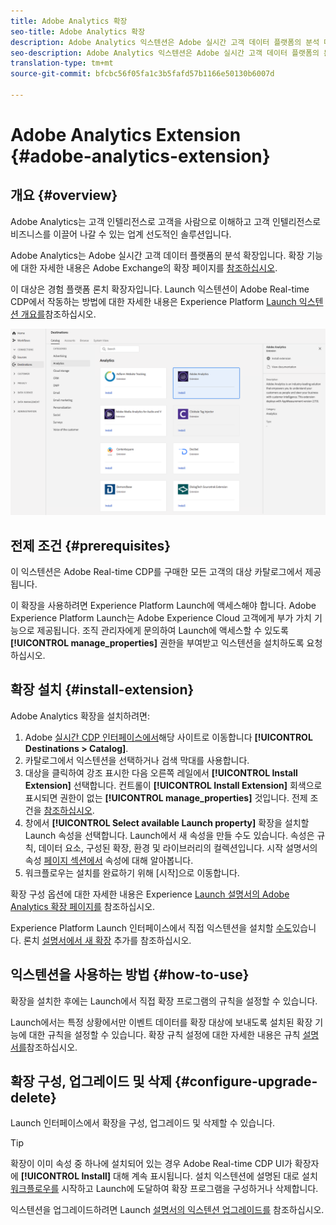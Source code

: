```yaml
---
title: Adobe Analytics 확장
seo-title: Adobe Analytics 확장
description: Adobe Analytics 익스텐션은 Adobe 실시간 고객 데이터 플랫폼의 분석 대상입니다. 확장 기능에 대한 자세한 내용은 Adobe Exchange의 확장 페이지를 참조하십시오.
seo-description: Adobe Analytics 익스텐션은 Adobe 실시간 고객 데이터 플랫폼의 분석 대상입니다. 확장 기능에 대한 자세한 내용은 Adobe Exchange의 확장 페이지를 참조하십시오.
translation-type: tm+mt
source-git-commit: bfcbc56f05fa1c3b5fafd57b1166e50130b6007d

---
```



# Adobe Analytics Extension {#adobe-analytics-extension}

## 개요 {#overview}

Adobe Analytics는 고객 인텔리전스로 고객을 사람으로 이해하고 고객 인텔리전스로 비즈니스를 이끌어 나갈 수 있는 업계 선도적인 솔루션입니다.

Adobe Analytics는 Adobe 실시간 고객 데이터 플랫폼의 분석 확장입니다. 확장 기능에 대한 자세한 내용은 Adobe Exchange의 확장 페이지를 [참조하십시오](https://exchange.adobe.com/experiencecloud.details.100156.html).

이 대상은 경험 플랫폼 론치 확장자입니다. Launch 익스텐션이 Adobe Real-time CDP에서 작동하는 방법에 대한 자세한 내용은 Experience Platform [Launch 익스텐션 개요를](/help/rtcdp/destinations/experience-platform-launch-extensions.md)참조하십시오.

![Adobe Analytics 확장](/help/rtcdp/destinations/assets/adobe-analytics-extension.png)

## 전제 조건 {#prerequisites}

이 익스텐션은 Adobe Real-time CDP를 구매한 모든 고객의 대상 카탈로그에서 제공됩니다.

이 확장을 사용하려면 Experience Platform Launch에 액세스해야 합니다. Adobe Experience Platform Launch는 Adobe Experience Cloud 고객에게 부가 가치 기능으로 제공됩니다. 조직 관리자에게 문의하여 Launch에 액세스할 수 있도록 **[!UICONTROL manage_properties]** 권한을 부여받고 익스텐션을 설치하도록 요청하십시오.

## 확장 설치 {#install-extension}

Adobe Analytics 확장을 설치하려면:

1. Adobe [실시간 CDP 인터페이스에서](http://platform.adobe.com/)해당 사이트로 이동합니다 **[!UICONTROL Destinations > Catalog]**.
2. 카탈로그에서 익스텐션을 선택하거나 검색 막대를 사용합니다.
3. 대상을 클릭하여 강조 표시한 다음 오른쪽 레일에서 **[!UICONTROL Install Extension]** 선택합니다. 컨트롤이 **[!UICONTROL Install Extension]** 회색으로 표시되면 권한이 없는 **[!UICONTROL manage_properties]** 것입니다. 전제 조건을 [참조하십시오](#prerequisites).
4. 창에서 **[!UICONTROL Select available Launch property]** 확장을 설치할 Launch 속성을 선택합니다. Launch에서 새 속성을 만들 수도 있습니다. 속성은 규칙, 데이터 요소, 구성된 확장, 환경 및 라이브러리의 컬렉션입니다. 시작 설명서의 속성 [페이지 섹션에서](https://docs.adobe.com/content/help/en/launch/using/reference/admin/companies-and-properties.html#properties-page) 속성에 대해 알아봅니다.
5. 워크플로우는 설치를 완료하기 위해 [시작]으로 이동합니다.

확장 구성 옵션에 대한 자세한 내용은 Experience [Launch 설명서의 Adobe Analytics 확장 페이지를](https://docs.adobe.com/content/help/en/core-services-learn/implementing-in-websites-with-launch/implement-solutions/analytics.html) 참조하십시오.

Experience Platform Launch 인터페이스에서 직접 익스텐션을 설치할 [수도](https://launch.adobe.com/)있습니다. 론치 [설명서에서 새 확장](https://docs.adobe.com/content/help/en/launch/using/reference/manage-resources/extensions/overview.html#add-a-new-extension) 추가를 참조하십시오.


## 익스텐션을 사용하는 방법 {#how-to-use}

확장을 설치한 후에는 Launch에서 직접 확장 프로그램의 규칙을 설정할 수 있습니다.

Launch에서는 특정 상황에서만 이벤트 데이터를 확장 대상에 보내도록 설치된 확장 기능에 대한 규칙을 설정할 수 있습니다. 확장 규칙 설정에 대한 자세한 내용은 규칙 [설명서를](https://docs.adobe.com/help/ko-KR/launch/using/reference/manage-resources/rules.html)참조하십시오.

## 확장 구성, 업그레이드 및 삭제 {#configure-upgrade-delete}

Launch 인터페이스에서 확장을 구성, 업그레이드 및 삭제할 수 있습니다.

>[!TIP]
>
>확장이 이미 속성 중 하나에 설치되어 있는 경우 Adobe Real-time CDP UI가 확장자에 **[!UICONTROL Install]** 대해 계속 표시됩니다. 설치 익스텐션에 설명된 대로 설치 [워크플로우를](#install-extension) 시작하고 Launch에 도달하여 확장 프로그램을 구성하거나 삭제합니다.

익스텐션을 업그레이드하려면 Launch [설명서의 익스텐션 업그레이드를](https://docs.adobe.com/content/help/en/launch/using/reference/manage-resources/extensions/extension-upgrade.html) 참조하십시오.



